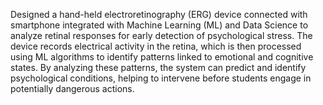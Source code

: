 Designed a hand-held electroretinography (ERG) device connected with smartphone integrated with Machine Learning (ML) and Data Science to analyze retinal responses for early detection of psychological stress. The device records electrical activity in the retina, which is then processed using ML algorithms to identify patterns linked to emotional and cognitive states. By analyzing these patterns, the system can predict and identify psychological conditions, helping to intervene before students engage in potentially dangerous actions.
